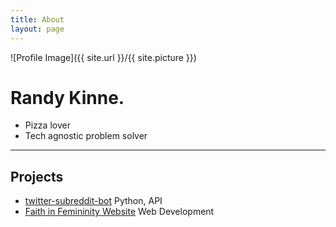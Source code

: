 ```yaml
---
title: About
layout: page
---
```


![Profile Image]({{ site.url }}/{{ site.picture }})

# Randy Kinne.

- Pizza lover
- Tech agnostic problem solver

---

<h2>Projects</h2>

<ul>
	<li><a href="https://github.com/randykinne/twitter-subreddit-bot">twitter-subreddit-bot</a> Python, API</li>
	<li><a href="https://faithinfemininity.org">Faith in Femininity Website</a> Web Development</li>
</ul>
